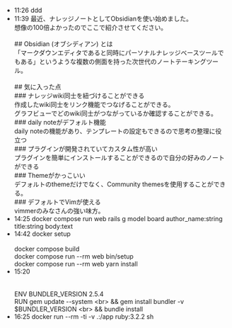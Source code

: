 
- 11:26 ddd
- 11:39 最近、ナレッジノートとしてObsidianを使い始めました。<br>想像の100倍よかったのでここで紹介させてください。<br><br>## Obsidian (オブシディアン) とは<br>「マークダウンエディタであると同時にパーソナルナレッジベースツールでもある」というような複数の側面を持った次世代のノートテーキングツール。<br><br>## 気に入った点<br>### ナレッジwiki同士を紐づけることができる<br>作成したwiki同士をリンク機能でつなげることができる。<br>グラフビューでどのwiki同士がつながっているか確認することができる。<br>### daily noteがデフォルト機能<br>daily noteの機能があり、テンプレートの設定もできるので思考の整理に役立つ<br>### プラグインが開発されていてカスタム性が高い<br>プラグインを簡単にインストールすることができるので自分の好みのノートができる<br>### Themeがかっこいい<br>デフォルトのthemeだけでなく、Community themesを使用することができる。<br>### デフォルトでVimが使える<br>vimmerのみなさんの強い味方。
- 14:25 docker compose run web rails g model board author_name:string title:string body:text
- 14:42 docker setup<br><br>docker compose build<br>docker compose run --rm web bin/setup<br>docker compose run --rm web yarn install
- 15:20 <br><br><br>ENV BUNDLER_VERSION 2.5.4<br>RUN gem update --system \<br>    && gem install bundler -v $BUNDLER_VERSION \<br>    && bundle install
- 16:25 docker run --rm -ti -v .:/app ruby:3.2.2 sh